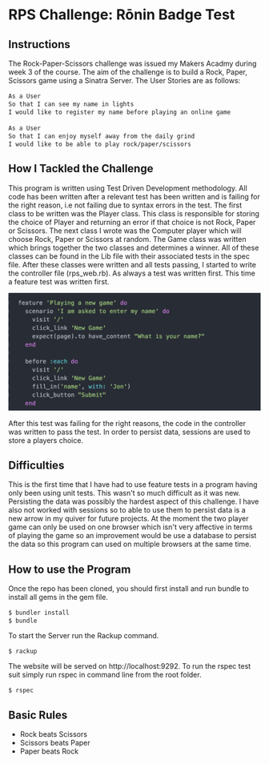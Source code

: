 # RPS Challenge: Rōnin Badge Test

Instructions
-------
The Rock-Paper-Scissors challenge was issued my Makers Acadmy during week 3 of the course. The aim of the challenge is to build a Rock, Paper, Scissors game using a Sinatra Server. The User Stories are as follows:

```
As a User
So that I can see my name in lights
I would like to register my name before playing an online game

As a User
So that I can enjoy myself away from the daily grind
I would like to be able to play rock/paper/scissors
```

How I Tackled the Challenge
-------
This program is written using Test Driven Development methodology. All code has been written after a relevant test has been written and is failing for the right reason, i.e not failing due to syntax errors in the test.
The first class to be written was the Player class. This class is responsible for storing the choice of Player and returning an error if that choice is not Rock, Paper or Scissors.
The next class I wrote was the Computer player which will choose Rock, Paper or Scissors at random.
The Game class was written which brings together the two classes and determines a winner.
All of these classes can be found in the Lib file with their associated tests in the spec file.
After these classes were written and all tests passing, I started to write the controller file (rps_web.rb). As always a test was written first. This time a feature test was written first.

![Alt text](/images/feature_test.png?raw=true)

After this test was failing for the right reasons, the code in the controller was written to pass the test. In order to persist data, sessions are used to store a players choice.


Difficulties
-------
This is the first time that I have had to use feature tests in a program having only been using unit tests. This wasn't so much difficult as it was new.
Persisting the data was possibly the hardest aspect of this challenge. I have also not worked with sessions so to able to use them to persist data is a new arrow in my quiver for future projects.
At the moment the two player game can only be used on one browser which isn't very affective in terms of playing the game so an improvement would be use a database to persist the data so this program can used on multiple browsers at the same time.


How to use the Program
-----
Once the repo has been cloned, you should first install and run bundle to install all gems in the gem file.

```
$ bundler install
$ bundle
```

To start the Server run the Rackup command.

```
$ rackup
```
The website will be served on http://localhost:9292.
To run the rspec test suit simply run rspec in command line from the root folder.

```
$ rspec
```
## Basic Rules

- Rock beats Scissors
- Scissors beats Paper
- Paper beats Rock
